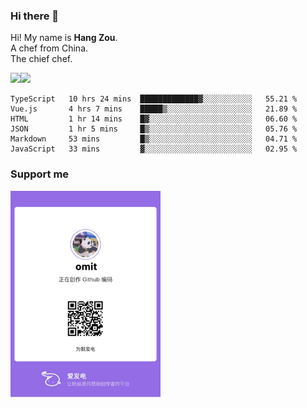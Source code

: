 ### Hi there 👋

Hi! My name is **Hang Zou**.  
A chef from China.  
The chief chef.

<img align="" width="57.5%" src="https://github-readme-stats.vercel.app/api?username=zouhangwithsweet&hide_title=true&hide_border=true&show_icons=true&include_all_commits=true&line_height=21" /><img align="" width="42.4%" src="https://github-readme-stats.vercel.app/api/top-langs/?username=zouhangwithsweet&hide_title=true&hide_border=true&layout=compact" />

<!--START_SECTION:waka-->

```text
TypeScript   10 hrs 24 mins  █████████████▓░░░░░░░░░░░   55.21 %
Vue.js       4 hrs 7 mins    █████▒░░░░░░░░░░░░░░░░░░░   21.89 %
HTML         1 hr 14 mins    █▓░░░░░░░░░░░░░░░░░░░░░░░   06.60 %
JSON         1 hr 5 mins     █▒░░░░░░░░░░░░░░░░░░░░░░░   05.76 %
Markdown     53 mins         █▒░░░░░░░░░░░░░░░░░░░░░░░   04.71 %
JavaScript   33 mins         ▓░░░░░░░░░░░░░░░░░░░░░░░░   02.95 %
```

<!--END_SECTION:waka-->

### Support me

<img width="240" src="./afdian-omit.jpeg"></img>
